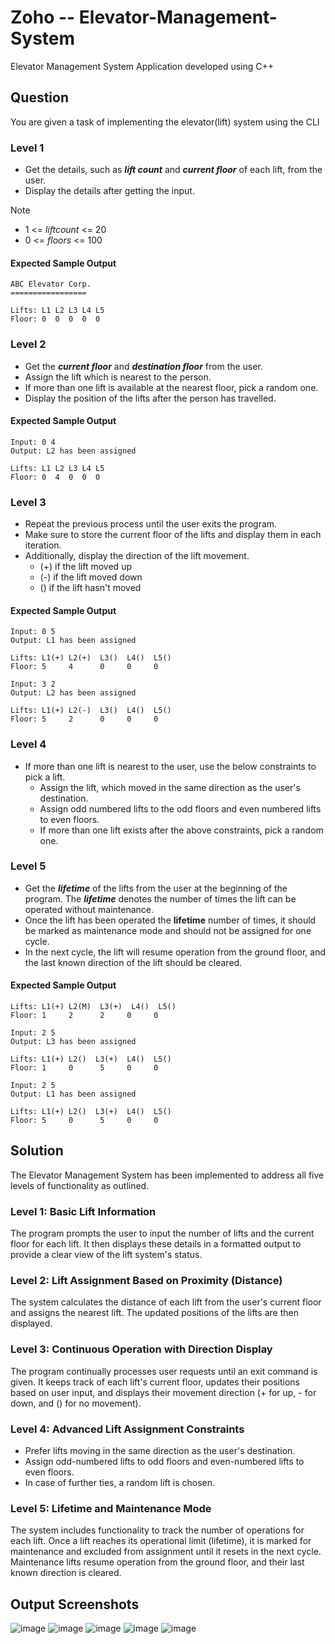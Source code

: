 # Zoho -- Elevator-Management-System
Elevator Management System Application developed using C++

## Question
You are given a task of implementing the elevator(lift) system using the CLI

### Level 1
 - Get the details, such as **_lift count_** and **_current floor_** of each lift, from the user.
 - Display the details after getting the input.

> [!NOTE]
> - 1 <= *liftcount* <= 20
> - 0 <= *floors* <= 100

#### Expected Sample Output
```
ABC Elevator Corp.
=================

Lifts: L1 L2 L3 L4 L5
Floor: 0  0  0  0  0 
```

### Level 2
 - Get the **_current floor_** and **_destination floor_** from the user.
 - Assign the lift which is nearest to the person.
 - If more than one lift is available at the nearest floor, pick a random one.
 - Display the position of the lifts after the person has travelled.

#### Expected Sample Output
```
Input: 0 4
Output: L2 has been assigned

Lifts: L1 L2 L3 L4 L5
Floor: 0  4  0  0  0 
```

### Level 3
 - Repeat the previous process until the user exits the program.
 - Make sure to store the current floor of the lifts and display them in each iteration.
 - Additionally, display the direction of the lift movement.
   - (+) if the lift moved up
   - (-) if the lift moved down
   - () if the lift hasn't moved

#### Expected Sample Output
```
Input: 0 5
Output: L1 has been assigned

Lifts: L1(+) L2(+)  L3()  L4()  L5()
Floor: 5     4      0     0     0

Input: 3 2
Output: L2 has been assigned

Lifts: L1(+) L2(-)  L3()  L4()  L5()
Floor: 5     2      0     0     0
```

### Level 4
- If more than one lift is nearest to the user, use the below constraints to pick a lift.
  - Assign the lift, which moved in the same direction as the user's destination.
  - Assign odd numbered lifts to the odd floors and even numbered lifts to even floors.
  - If more than one lift exists after the above constraints, pick a random one.
 
### Level 5
- Get the **_lifetime_** of the lifts from the user at the beginning of the program. The **_lifetime_** denotes the number of times the lift can be operated without maintenance.
- Once the lift has been operated the **lifetime** number of times, it should be marked as maintenance mode and should not be assigned for one cycle.
- In the next cycle, the lift will resume operation from the ground floor, and the last known direction of the lift should be cleared.

#### Expected Sample Output
```
Lifts: L1(+) L2(M)  L3(+)  L4()  L5()
Floor: 1     2      2     0     0

Input: 2 5
Output: L3 has been assigned

Lifts: L1(+) L2()  L3(+)  L4()  L5()
Floor: 1     0      5     0     0

Input: 2 5
Output: L1 has been assigned

Lifts: L1(+) L2()  L3(+)  L4()  L5()
Floor: 5     0      5     0     0
```

## Solution
The Elevator Management System has been implemented to address all five levels of functionality as outlined.

### Level 1: Basic Lift Information
The program prompts the user to input the number of lifts and the current floor for each lift. It then displays these details in a formatted output to provide a clear view of the lift system's status.

### Level 2: Lift Assignment Based on Proximity (Distance)
The system calculates the distance of each lift from the user's current floor and assigns the nearest lift. The updated positions of the lifts are then displayed.

### Level 3: Continuous Operation with Direction Display
The program continually processes user requests until an exit command is given. It keeps track of each lift's current floor, updates their positions based on user input, and displays their movement direction (+ for up, - for down, and () for no movement).

### Level 4: Advanced Lift Assignment Constraints
- Prefer lifts moving in the same direction as the user's destination.
- Assign odd-numbered lifts to odd floors and even-numbered lifts to even floors.
- In case of further ties, a random lift is chosen.

### Level 5: Lifetime and Maintenance Mode
The system includes functionality to track the number of operations for each lift. Once a lift reaches its operational limit (lifetime), it is marked for maintenance and excluded from assignment until it resets in the next cycle. Maintenance lifts resume operation from the ground floor, and their last known direction is cleared.

## Output Screenshots

![image](https://github.com/user-attachments/assets/950052a3-b0b3-4187-9982-dbb1d50b536e)
![image](https://github.com/user-attachments/assets/c44a704e-a7c1-45cc-a8a6-81b4b2a452a1)
![image](https://github.com/user-attachments/assets/2e3ee928-76cc-4755-a9bb-cacfb27c95d1)
![image](https://github.com/user-attachments/assets/9c48fa4f-9208-4a3f-8570-fca89c9e7333)
![image](https://github.com/user-attachments/assets/d9254ad9-1590-419c-95f3-987d87c57ffe)





